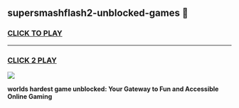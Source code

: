 
## supersmashflash2-unblocked-games 👋
<h3>
<a href="https://premium.freeplayer.one?title=supersmashflash2-unblocked-games&ref=14F">CLICK TO PLAY</a></h3>
<hr>

<h3>
<a href="https://premium.freeplayer.one?title=supersmashflash2-unblocked-games&ref=14F">CLICK 2 PLAY</a>
  
</h3>

<a href="https://premium.freeplayer.one?title=supersmashflash2-unblocked-games&ref=12F/"><img src="https://clearcache.store/games.png"></a>


**worlds hardest game unblocked: Your Gateway to Fun and Accessible Online Gaming**
